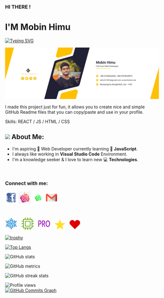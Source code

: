### HI THERE !

<h1>I'M Mobin Himu</h1>

[![Typing SVG](https://readme-typing-svg.herokuapp.com?font=Poppins&size=22&color=071A22&vCenter=true&width=250&height=35&lines=Software+Engineer;UI+%26+UX+Designer;MERN+Stack+Developer)](https://www.facebook.com/sdmmobin)




![Full-Stack Developer](https://github.com/mobinhimu/mobinhimu/blob/main/MOBIN2.jpg?raw=true)

I made this project just for fun, it allows you to create nice and simple GitHub Readme files that you can copy/paste and use in your profile.

Skills: REACT / JS / HTML / CSS

## <img src="https://media.giphy.com/media/WUlplcMpOCEmTGBtBW/giphy.gif" width="40"> **About Me:**

- I'm aspiring 🔭️ Web Developer currently learning 🌱 **JavaScript**.
- I always like working in **Visual Studio Code** Environment.
- I'm a knowledge seeker & I love to learn new 💻 **Technologies**.


</br>


### Connect with me:

<p align="left">
<a href="https://www.facebook.com/sdmmobin" target="_blank"><img align="center" src="./Social/Facebook.png" alt="Mobin Himu" height="40" width="40" /></a>
<a href="https://www.instagram.com/mobin606272" target="_blank"><img align="center" src="./Social/Instagram.png" alt="Mobin Himu" height="40" width="40" /></a>
<a href="https://wa.link/9oqilh" target="_blank"><img align="center" src="./Social/Whatsapp.png" alt="Mobin Himu" height="40" width="40" /></a>
<a href="mailto: sdmmobin241405@gmail.com" target="blank"><img align="center" src="./Social/gmail.png" alt="https://jahidulislamzim.com/" height="40" width="40" /></a>
</p

<br />

<br />


<a href='https://archiveprogram.github.com/'><img src='https://raw.githubusercontent.com/acervenky/animated-github-badges/master/assets/acbadge.gif' width='40' height='40'></a> <a href='https://docs.github.com/en/developers'><img src='https://raw.githubusercontent.com/acervenky/animated-github-badges/master/assets/devbadge.gif' width='40' height='40'></a> <a href='https://github.com/pricing'><img src='https://raw.githubusercontent.com/acervenky/animated-github-badges/master/assets/pro.gif' width='40' height='40'></a> <a href='https://stars.github.com/'><img src='https://raw.githubusercontent.com/acervenky/animated-github-badges/master/assets/starbadge.gif' width='35' height='35'></a> <a href='https://docs.github.com/en/github/supporting-the-open-source-community-with-github-sponsors'><img src='https://raw.githubusercontent.com/acervenky/animated-github-badges/master/assets/sponsorbadge.gif' width='35' height='35'></a> 

[![trophy](https://github-profile-trophy.vercel.app/?username=mobinhimu)](https://github.com/ryo-ma/github-profile-trophy)

[![Top Langs](https://github-readme-stats.vercel.app/api/top-langs/?username=mobinhimu)](https://github.com/anuraghazra/github-readme-stats)

![GitHub stats](https://github-readme-stats.vercel.app/api?username=mobinhimu&show_icons=true&count_private=true)  

![GitHub metrics](https://metrics.lecoq.io/mobinhimu)  

![GitHub streak stats](https://streak-stats.demolab.com/?user=mobinhimu)  

![Profile views](https://gpvc.arturio.dev/mobinhimu)  
  <a href="http://www.github.com/mobinhimu"><img src="https://github-readme-activity-graph.cyclic.app/graph?username=mobinhimu&bg_color=000000&color=ffffff&line=ffffff&point=ff0000&area=true&hide_border=true)](https://github.com/ashutosh00710/github-readme-activity-graph" alt="GitHub Commits Graph" /></a>

